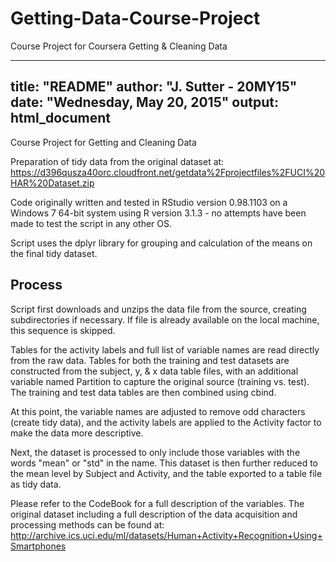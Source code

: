 # Getting-Data-Course-Project
Course Project for Coursera Getting &amp; Cleaning Data

---
title: "README"
author: "J. Sutter - 20MY15"
date: "Wednesday, May 20, 2015"
output: html_document
---
Course Project for Getting and Cleaning Data 

Preparation of tidy data from the original dataset at:
https://d396qusza40orc.cloudfront.net/getdata%2Fprojectfiles%2FUCI%20HAR%20Dataset.zip 

Code originally written and tested in RStudio version 0.98.1103 on a Windows
7 64-bit system using R version 3.1.3 - no attempts have been made to test the script in any other OS.

Script uses the dplyr library for grouping and calculation of the means on the final tidy dataset.


Process
-------

Script first downloads and unzips the data file from the source, creating subdirectories if necessary.  If file is already available on the local machine, this sequence is skipped.

Tables for the activity labels and full list of variable names are read directly from the raw data.  Tables for both the training and test datasets are constructed from the subject, y, & x data table files, with an additional variable named Partition to capture the original source (training vs. test).  The training and test data tables are then combined using cbind.

At this point, the variable names are adjusted to remove odd characters (create tidy data), and the activity labels are applied to the Activity factor to make the data more descriptive.

Next, the dataset is processed to only include those variables with the words "mean" or "std" in the name.  This dataset is then further reduced to the mean level by Subject and Activity, and the table exported to a table file as tidy data.

Please refer to the CodeBook for a full description of the variables.  The original dataset including a full description of the data acquisition and processing methods can be found at: http://archive.ics.uci.edu/ml/datasets/Human+Activity+Recognition+Using+Smartphones 

